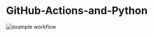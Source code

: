 # GitHub-Actions-and-Python

![example workflow](https://github.com/github/GitHub-Actions-and-Pythonactions/workflows/run-tests.yml/badge.svg)
